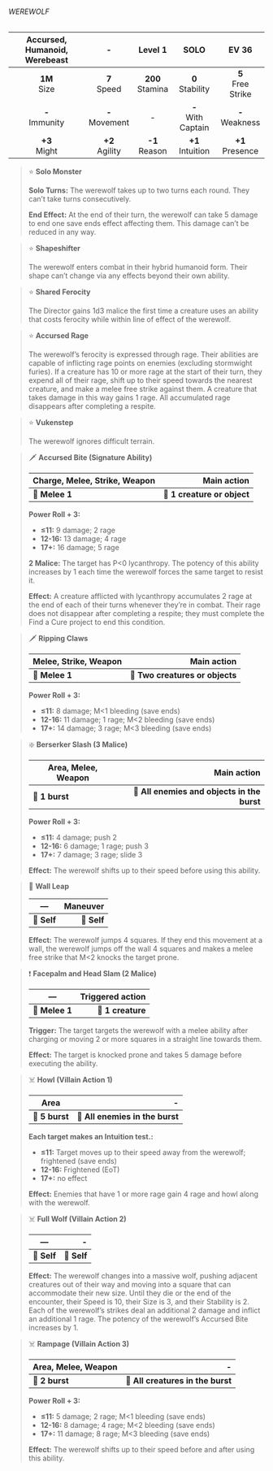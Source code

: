 ###### WEREWOLF

| Accursed, Humanoid, Werebeast |         -         |      Level 1       |         SOLO          |        EV 36         |
|:-----------------------------:|:-----------------:|:------------------:|:---------------------:|:--------------------:|
|        **1M**<br>Size         |  **7**<br>Speed   | **200**<br>Stamina |  **0**<br>Stability   | **5**<br>Free Strike |
|       **-**<br>Immunity       | **-**<br>Movement |         -          | **-**<br>With Captain |  **-**<br>Weakness   |
|        **+3**<br>Might        | **+2**<br>Agility |  **-1**<br>Reason  |  **+1**<br>Intuition  |  **+1**<br>Presence  |

> ⭐️ **Solo Monster**
> 
> **Solo Turns:** The werewolf takes up to two turns each round. They can’t take turns consecutively.
> 
> **End Effect:** At the end of their turn, the werewolf can take 5 damage to end one save ends effect affecting them. This damage can’t be reduced in any way.

> ⭐️ **Shapeshifter**
> 
> The werewolf enters combat in their hybrid humanoid form. Their shape can’t change via any effects beyond their own ability.

> ⭐️ **Shared Ferocity**
> 
> The Director gains 1d3 malice the first time a creature uses an ability that costs ferocity while within line of effect of the werewolf.

> ⭐️ **Accursed Rage**
> 
> The werewolf’s ferocity is expressed through rage. Their abilities are capable of inflicting rage points on enemies (excluding stormwight furies). If a creature has 10 or more rage at the start of their turn, they expend all of their rage, shift up to their speed towards the nearest creature, and make a melee free strike against them. A creature that takes damage in this way gains 1 rage. All accumulated rage disappears after completing a respite.

> ⭐️ **Vukenstep**
> 
> The werewolf ignores difficult terrain.

> 🗡 **Accursed Bite (Signature Ability)**
> 
> | **Charge, Melee, Strike, Weapon** |             **Main action** |
> | --------------------------------- | ---------------------------:|
> | **📏 Melee 1**                    | **🎯 1 creature or object** |
> 
> **Power Roll + 3:**
> 
> - **≤11:** 9 damage; 2 rage
> - **12-16:** 13 damage; 4 rage
> - **17+:** 16 damage; 5 rage
> 
> **2 Malice:** The target has P<0 lycanthropy. The potency of this ability increases by 1 each time the werewolf forces the same target to resist it.
> 
> **Effect:** A creature afflicted with lycanthropy accumulates 2 rage at the end of each of their turns whenever they’re in combat. Their rage does not disappear after completing a respite; they must complete the Find a Cure project to end this condition.

> 🗡 **Ripping Claws**
> 
> | **Melee, Strike, Weapon** |                 **Main action** |
> | ------------------------- | -------------------------------:|
> | **📏 Melee 1**            | **🎯 Two creatures or objects** |
> 
> **Power Roll + 3:**
> 
> - **≤11:** 8 damage; M<1 bleeding (save ends)
> - **12-16:** 11 damage; 1 rage; M<2 bleeding (save ends)
> - **17+:** 14 damage; 3 rage; M<3 bleeding (save ends)

> ❇️ **Berserker Slash (3 Malice)**
> 
> | **Area, Melee, Weapon** |                             **Main action** |
> | ----------------------- | -------------------------------------------:|
> | **📏 1 burst**          | **🎯 All enemies and objects in the burst** |
> 
> **Power Roll + 3:**
> 
> - **≤11:** 4 damage; push 2
> - **12-16:** 6 damage; 1 rage; push 3
> - **17+:** 7 damage; 3 rage; slide 3
> 
> **Effect:** The werewolf shifts up to their speed before using this ability.

> 👤 **Wall Leap**
> 
> | **—**       | **Maneuver** |
> | ----------- | ------------:|
> | **📏 Self** |  **🎯 Self** |
> 
> **Effect:** The werewolf jumps 4 squares. If they end this movement at a wall, the werewolf jumps off the wall 4 squares and makes a melee free strike that M<2 knocks the target prone.

> ❗️ **Facepalm and Head Slam (2 Malice)**
> 
> | **—**          | **Triggered action** |
> | -------------- | --------------------:|
> | **📏 Melee 1** |    **🎯 1 creature** |
> 
> **Trigger:** The target targets the werewolf with a melee ability after charging or moving 2 or more squares in a straight line towards them.
> 
> **Effect:** The target is knocked prone and takes 5 damage before executing the ability.

> ☠️ **Howl (Villain Action 1)**
> 
> | **Area**       |                           **-** |
> | -------------- | -------------------------------:|
> | **📏 5 burst** | **🎯 All enemies in the burst** |
> 
> **Each target makes an Intuition test.:**
> 
> - **≤11:** Target moves up to their speed away from the werewolf; frightened (save ends)
> - **12-16:** Frightened (EoT)
> - **17+:** no effect
> 
> **Effect:** Enemies that have 1 or more rage gain 4 rage and howl along with the werewolf.

> ☠️ **Full Wolf (Villain Action 2)**
> 
> | **—**       |       **-** |
> | ----------- | -----------:|
> | **📏 Self** | **🎯 Self** |
> 
> **Effect:** The werewolf changes into a massive wolf, pushing adjacent creatures out of their way and moving into a square that can accommodate their new size. Until they die or the end of the encounter, their Speed is 10, their Size is 3, and their Stability is 2. Each of the werewolf’s strikes deal an additional 2 damage and inflict an additional 1 rage. The potency of the werewolf’s Accursed Bite increases by 1.

> ☠️ **Rampage (Villain Action 3)**
> 
> | **Area, Melee, Weapon** |                             **-** |
> | ----------------------- | ---------------------------------:|
> | **📏 2 burst**          | **🎯 All creatures in the burst** |
> 
> **Power Roll + 3:**
> 
> - **≤11:** 5 damage; 2 rage; M<1 bleeding (save ends)
> - **12-16:** 8 damage; 4 rage; M<2 bleeding (save ends)
> - **17+:** 11 damage; 8 rage; M<3 bleeding (save ends)
> 
> **Effect:** The werewolf shifts up to their speed before and after using this ability.

